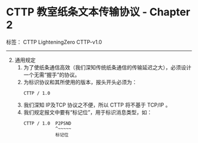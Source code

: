 # CTTP 教室纸条文本传输协议 - Chapter 2

标签： CTTP LighteningZero CTTP-v1.0

---

2. 通用规定
    1. 为了使纸条通信高效（我们深知传统纸条通信的传输延迟之大），必须设计一个无需“握手”的协议。
    2. 为标识协议和其所使用的版本，报头开头必须为：
        ```text
        CTTP / 1.0
        ```
    3. 我们深知 IP及TCP 协议之不便，所以 CTTP 将不基于 TCP/IP 。
    4. 我们规定报文中要有“标记位”，用于标识消息类型，如：
        ```text
        CTTP / 1.0  P2PSND
                    ^~~~~~
                    标记位
        ```
